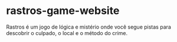 # rastros-game-website
Rastros é um jogo de lógica e mistério onde você segue pistas para descobrir o culpado, o local e o método do crime.
